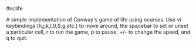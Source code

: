 #nclife

A simple implementation of Conway's game of life using ncurses.
Use vi keybindings (h,j,k,l,0,$,g,etc.) to move around, the spacebar
to set or unset a particular cell, r to run the game, p to pause, +/-
to change the speed, and q to quit.
